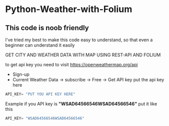 # Python-Weather-with-Folium

## This code is noob friendly
I've tried my best to make this code easy to understand, so that even a beginner can understand it easily 

GET CITY AND WEATHER DATA WITH MAP USING REST-API AND FOLIUM

to get api key you need to visit https://openweathermap.org/api

 * Sign-up
 * Current Weather Data -> subscribe -> Free -> Get API key
put the api key here

``` py
API_KEY= "PUT YOU API KEY HERE" 
```

Example if you API key is **"WSAD64566546WSAD64566546"**
put it like this
``` py
API_KEY= "WSAD64566546WSAD64566546" 
```

